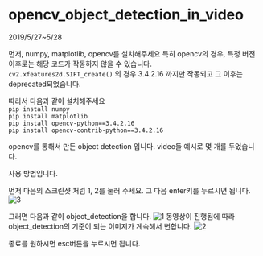 # opencv_object_detection_in_video

2019/5/27~5/28

먼저, numpy, matplotlib, opencv를 설치해주세요
특히 opencv의 경우, 특정 버전 이후로는 해당 코드가 작동하지 않을 수 있습니다.   
```cv2.xfeatures2d.SIFT_create()``` 의 경우 3.4.2.16 까지만 작동되고 그 이후는 deprecated되었습니다.   

따라서 다음과 같이 설치해주세요   
```pip install numpy```   
```pip install matplotlib```   
```pip install opencv-python==3.4.2.16```   
```pip install opencv-contrib-python==3.4.2.16```

opencv를 통해서 만든 object detection 입니다.
video들 예시로 몇 개를 두었습니다.

사용 방법입니다.

먼저 다음의 스크린샷 처럼 1, 2를 눌러 주세요. 그 다음 enter키를 누르시면 됩니다.
![3](./images/3.png)

  그러면 다음과 같이 object_detection을 합니다.
![1](./images/1.png)
동영상이 진행됨에 따라 object_detection의 기준이 되는 이미지가 계속해서 변합니다.
![2](./images/2.png)

종료를 원하시면 esc버튼을 누르시면 됩니다.
